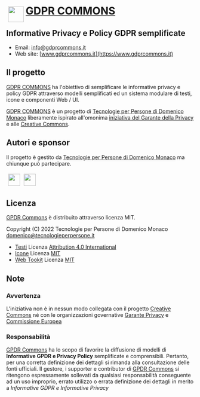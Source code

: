 # <img align="left" style="margin:5px" src="_icon/logo/logo-gdpr-commons-64.png?raw=true" height="42" /> [GDPR COMMONS](https://www.gdprcommons.it)

## Informative Privacy e Policy GDPR semplificate

* Email: [info@gdprcommons.it](mailto:info@gdprcommons.it)
* Web site: [www.gdprcommons.it](https://www.gdprcommons.it)


## Il progetto

[GDPR COMMONS](https://www.gdprcommons.it) ha l'obiettivo di semplificare le informative privacy e policy GDPR attraverso modelli semplificati ed un sistema modulare di testi, icone e componenti Web / UI.

[GDPR COMMONS](https://www.gdprcommons.it) è un progetto di [Tecnologie per Persone di Domenico Monaco](https://www.tecnologieperpersone.it) liberamente ispirato all'omonima [iniziativa del Garante della Privacy](https://www.garanteprivacy.it/home/docweb/-/docweb-display/docweb/9684797) e alle [Creative Commons](https://creativecommons.org/).


## Autori e sponsor

Il progetto è gestito da [Tecnologie per Persone di Domenico Monaco](https://www.tecnologieperpersone.it) ma chiunque può partecipare.

[<img align="left" style="margin:5px" src="http://cdn.tecnologieperpersone.it/img/dmonaco_happy_hacking.png" height="32" />](https://blog.domenicomonaco.it)

[<img style="margin:5px;" src="http://cdn.tecnologieperpersone.it/img/tecnologie-per-persone-logo.png" height="32" />](https://tecnologieperpersone.it)

## Licenza

[GPDR Commons](https://www.gdprcommons.it) è distribuito attraverso licenza MIT. 

Copyright (C) 2022 Tecnologie per Persone di Domenico Monaco <domenico@tecnologieperpersone.it>

* [Testi](_text/) Licenza [Attribution 4.0 International](_text/LICENSE)
* [Icone](_icon/) Licenza [MIT](_icon/LICENSE)
* [Web Tookit](_web_toolkit/) Licenza [MIT](_web_toolkit/LICENSE)

## Note

### Avvertenza

L'iniziativa non è in nessun modo collegata con il progetto [Creative Commons](https://creativecommons.it/chapterIT) né con le organizzazioni governative [Garante Privacy](https://www.garanteprivacy.it/) e [Commissione Europea](https://europa.eu/)

### Responsabilità

[GPDR Commons](https://www.gdprcommons.it) ha lo scopo di favorire la diffusione di modelli di **Informative GPDR e Privacy Policy** semplificate e comprensibili. Pertanto, per una corretta definizione dei dettagli si rimanda alla consultazione delle fonti ufficiali. Il gestore, i supporter e contributor di [GPDR Commons](https://www.gdprcommons.it) si ritengono espressamente sollevati da qualsiasi responsabilità conseguente ad un uso improprio, errato utilizzo o errata definizione dei dettagli in merito a *Informative GDPR e Informative Privacy*